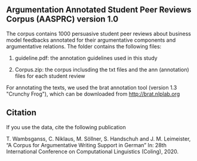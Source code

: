 Argumentation Annotated Student Peer Reviews Corpus (AASPRC) version 1.0
-----------------------------------------------------

The corpus contains 1000 persuasive student peer reviews about business model feedbacks annotated for their argumentative components and argumentative relations. The folder contains the following files:

1. guideline.pdf: the annotation guidelines used in this study

2. Corpus.zip: the corpus inclusding the txt files and the ann (annotation) files for each student review
   
For annotating the texts, we used the brat annotation tool (version 1.3 "Crunchy Frog"), 
which can be downloaded from http://brat.nlplab.org 
   	   
Citation
--------
   	   
If you use the data, cite the following publication

   T. Wambsganss, C. Niklaus, M. Söllner, S. Handschuh and J. M. Leimeister, 
   “A Corpus for Argumentative Writing Support in German” In: 28th International 
   Conference on Computational Linguistics (Coling), 2020.
